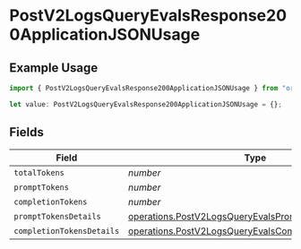 # PostV2LogsQueryEvalsResponse200ApplicationJSONUsage

## Example Usage

```typescript
import { PostV2LogsQueryEvalsResponse200ApplicationJSONUsage } from "orq-poc-typescript-multi-env-version/models/operations";

let value: PostV2LogsQueryEvalsResponse200ApplicationJSONUsage = {};
```

## Fields

| Field                                                                                                                            | Type                                                                                                                             | Required                                                                                                                         | Description                                                                                                                      |
| -------------------------------------------------------------------------------------------------------------------------------- | -------------------------------------------------------------------------------------------------------------------------------- | -------------------------------------------------------------------------------------------------------------------------------- | -------------------------------------------------------------------------------------------------------------------------------- |
| `totalTokens`                                                                                                                    | *number*                                                                                                                         | :heavy_minus_sign:                                                                                                               | N/A                                                                                                                              |
| `promptTokens`                                                                                                                   | *number*                                                                                                                         | :heavy_minus_sign:                                                                                                               | N/A                                                                                                                              |
| `completionTokens`                                                                                                               | *number*                                                                                                                         | :heavy_minus_sign:                                                                                                               | N/A                                                                                                                              |
| `promptTokensDetails`                                                                                                            | [operations.PostV2LogsQueryEvalsPromptTokensDetails](../../models/operations/postv2logsqueryevalsprompttokensdetails.md)         | :heavy_minus_sign:                                                                                                               | N/A                                                                                                                              |
| `completionTokensDetails`                                                                                                        | [operations.PostV2LogsQueryEvalsCompletionTokensDetails](../../models/operations/postv2logsqueryevalscompletiontokensdetails.md) | :heavy_minus_sign:                                                                                                               | N/A                                                                                                                              |